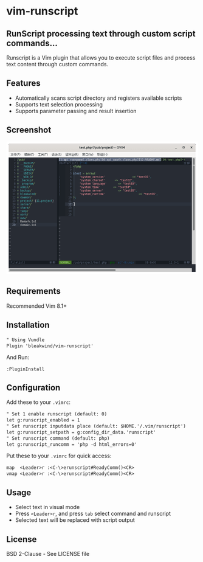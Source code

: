 # vim-runscript

## RunScript processing text through custom script commands...
Runscript is a Vim plugin that allows you to execute script files and process text content through custom commands.

## Features
- Automatically scans script directory and registers available scripts
- Supports text selection processing
- Supports parameter passing and result insertion

## Screenshot
![Runscript Screenshot](https://github.com/bleakwind/vim-runscript/blob/main/vim-runscript.gif)

## Requirements
Recommended Vim 8.1+

## Installation
```vim
" Using Vundle
Plugin 'bleakwind/vim-runscript'
```

And Run:
```vim
:PluginInstall
```

## Configuration
Add these to your `.vimrc`:
```vim
" Set 1 enable runscript (default: 0)
let g:runscript_enabled = 1
" Set runscript inputdata place (default: $HOME.'/.vim/runscript')
let g:runscript_setpath = g:config_dir_data.'runscript'
" Set runscript command (default: php)
let g:runscript_runcomm = 'php -d html_errors=0'
```
Put these to your `.vimrc` for quick access:
```vim
map  <Leader>r :<C-\>erunscript#ReadyComm()<CR>
vmap <Leader>r :<C-\>erunscript#ReadyComm()<CR>
```

## Usage
- Select text in visual mode
- Press `<Leader>r`, and press `tab` select command and runscript
- Selected text will be replaced with script output

## License
BSD 2-Clause - See LICENSE file
